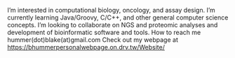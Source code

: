 I’m interested in computational biology, oncology, and assay design. I’m currently learning Java/Groovy, C/C++, and other general computer science concepts. I’m looking to collaborate on NGS and proteomic analyses and development of bioinformatic software and tools.
How to reach me hummer(dot)blake(at)gmail.com
Check out my webpage at https://bhummerpersonalwebpage.on.drv.tw/Website/

<!---
bhumm/bhumm is a ✨ special ✨ repository because its `README.md` (this file) appears on your GitHub profile.
You can click the Preview link to take a look at your changes.
--->
